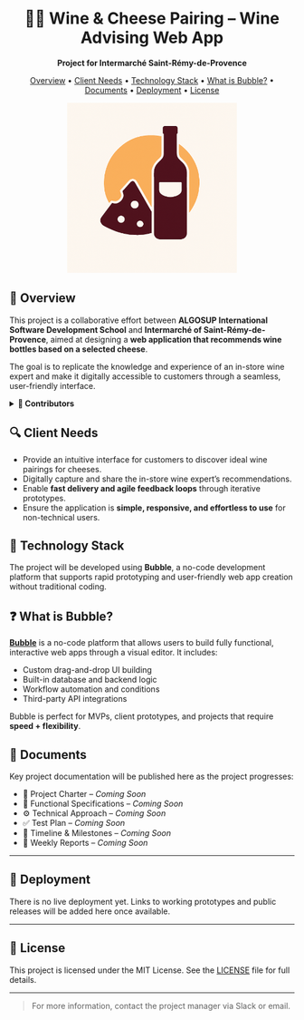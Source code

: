 <div align="center">

# 🍷🧀 Wine & Cheese Pairing – Wine Advising Web App  
**Project for Intermarché Saint-Rémy-de-Provence**

</div>

<p align="center">
  <a href="#overview">Overview</a> •
  <a href="#client-needs">Client Needs</a> •
  <a href="#technology-stack">Technology Stack</a> •
  <a href="#what-is-bubble">What is Bubble?</a> •
  <a href="#documents">Documents</a> •
  <a href="#deployment">Deployment</a> •
  <a href="#license">License</a>
</p>

<div align="center">
  <img src="Documents/Assets/SquareLogo.png" width="auto" height="300">
</div>

## 📖 Overview

This project is a collaborative effort between **ALGOSUP International Software Development School** and **Intermarché of Saint-Rémy-de-Provence**, aimed at designing a **web application that recommends wine bottles based on a selected cheese**.

The goal is to replicate the knowledge and experience of an in-store wine expert and make it digitally accessible to customers through a seamless, user-friendly interface.

<details>
<summary><b>👥 Contributors</b></summary>
<br>

| Photo | Role | Name | Contact |
|-------|------|------|---------|
| <img src="https://avatars.githubusercontent.com/u/146005340?v=4" width="100"> | Project Manager | Ian LAURENT | [![GitHub](https://img.shields.io/badge/-GitHub-181717?logo=github&logoColor=white&style=flat-square)](https://github.com/ianlaur)[![LinkedIn](https://img.shields.io/badge/-LinkedIn-0077B5?logo=linkedin&logoColor=white&style=flat-square)](https://www.linkedin.com/in/ian-h-laurent/)         |
| <img src="https://ca.slack-edge.com/T08P1B1NVHA-U08NWKT2ER4-g7986289d5c2-192" width="100" > | Program Manager | Mathias DELILLE | [![GitHub](https://img.shields.io/badge/-GitHub-181717?logo=github&logoColor=white&style=flat-square)](https://github.com/MistzSoftware)[![LinkedIn](https://img.shields.io/badge/-LinkedIn-0077B5?logo=linkedin&logoColor=white&style=flat-square)](https://www.linkedin.com/in/mathias-delille/)     |
| <img src="https://ca.slack-edge.com/T019N8PRR7W-U0338M4B32R-c0f60ab9ca33-512" width="100" > | Tech Lead | Remy CHARLES | [![GitHub](https://img.shields.io/badge/GitHub-181717?style=flat&logo=github&logoColor=white)](https://github.com/RemyCHARLES)[![LinkedIn](https://img.shields.io/badge/LinkedIn-0077B5?style=flat&logo=linkedin&logoColor=white)](https://www.linkedin.com/in/rémy-charles-2a8960232/)                      |
| <img src="https://ca.slack-edge.com/T019N8PRR7W-U02F4Q1PXQT-c2f55b45d78d-512" width="100" > | Software Developer | Paul NOWAK | [![GitHub](https://img.shields.io/badge/-GitHub-181717?logo=github&logoColor=white&style=flat-square)](https://github.com/PaulNowak36)[![LinkedIn](https://img.shields.io/badge/-LinkedIn-0077B5?logo=linkedin&logoColor=white&style=flat-square)](https://www.linkedin.com/in/paul-nowak-0757a61a7/)                  |
| <img src="https://ca.slack-edge.com/T019N8PRR7W-U05SZ8EGZLK-4aa6205b5986-512" width="100" > | Quality Assurance | Benoît DE KEYN | [![GitHub](https://img.shields.io/badge/-GitHub-181717?logo=github&logoColor=white&style=flat-square)](https://github.com/benoitdekeyn)[![LinkedIn](https://img.shields.io/badge/-LinkedIn-0077B5?logo=linkedin&logoColor=white&style=flat-square)](https://www.linkedin.com/in/benoît-de-keyn-71611b293/) |

</details>

## 🔍 Client Needs

- Provide an intuitive interface for customers to discover ideal wine pairings for cheeses.
- Digitally capture and share the in-store wine expert’s recommendations.
- Enable **fast delivery and agile feedback loops** through iterative prototypes.
- Ensure the application is **simple, responsive, and effortless to use** for non-technical users.

## 🧰 Technology Stack

The project will be developed using **Bubble**, a no-code development platform that supports rapid prototyping and user-friendly web app creation without traditional coding.

## ❓ What is Bubble?

**[Bubble](https://bubble.io)** is a no-code platform that allows users to build fully functional, interactive web apps through a visual editor. It includes:

- Custom drag-and-drop UI building
- Built-in database and backend logic
- Workflow automation and conditions
- Third-party API integrations

Bubble is perfect for MVPs, client prototypes, and projects that require **speed + flexibility**.

## 📄 Documents

Key project documentation will be published here as the project progresses:

- 📘 Project Charter – _Coming Soon_
- 📑 Functional Specifications – _Coming Soon_
- ⚙️ Technical Approach – _Coming Soon_
- ✅ Test Plan – _Coming Soon_
- 📆 Timeline & Milestones – _Coming Soon_
- 📝 Weekly Reports – _Coming Soon_

---

## 🚧 Deployment

There is no live deployment yet. Links to working prototypes and public releases will be added here once available.

---

## 📜 License

This project is licensed under the MIT License. See the [LICENSE](https://github.com/algosup/2024-2025-project-5-bubble-intermarche-team-5/blob/main/LICENSE) file for full details.

---

> For more information, contact the project manager via Slack or email.